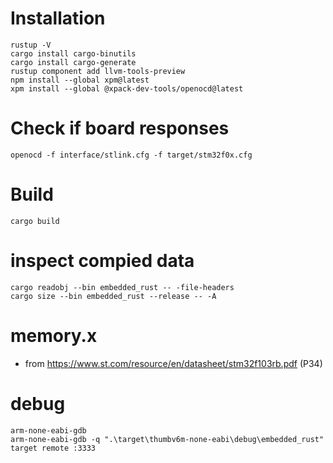 
#  Installation 
    rustup -V
    cargo install cargo-binutils
    cargo install cargo-generate
    rustup component add llvm-tools-preview
    npm install --global xpm@latest
    xpm install --global @xpack-dev-tools/openocd@latest

# Check if board responses
    openocd -f interface/stlink.cfg -f target/stm32f0x.cfg

# Build
    cargo build

# inspect compied data
    cargo readobj --bin embedded_rust -- -file-headers
    cargo size --bin embedded_rust --release -- -A

# memory.x 
* from https://www.st.com/resource/en/datasheet/stm32f103rb.pdf (P34)


# debug
    arm-none-eabi-gdb
    arm-none-eabi-gdb -q ".\target\thumbv6m-none-eabi\debug\embedded_rust"
    target remote :3333